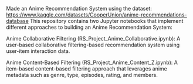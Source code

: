 Made an Anime Recommendation System using the dataset:
https://www.kaggle.com/datasets/CooperUnion/anime-recommendations-database
This repository contains two Jupyter notebooks that implement different approaches to building an Anime Recommendation System:

Anime Collaborative Filtering (RS_Project_Anime_Collaborative.ipynb): A user-based collaborative filtering-based recommendation system using user-item interaction data.

Anime Content-Based Filtering (RS_Project_Anime_Content_Z.ipynb): A item-based content-based filtering approach that leverages anime metadata such as genre, type, episodes, rating, and members.
